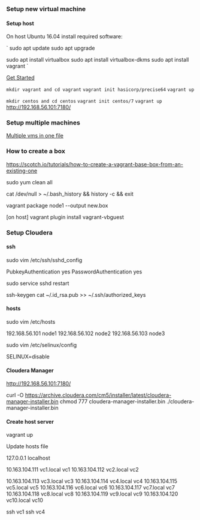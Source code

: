 ### Setup new virtual machine

#### Setup host                                                                 

On host Ubuntu 16.04 install required software:

`
sudo apt update
sudo apt upgrade

sudo apt install virtualbox
sudo apt install virtualbox-dkms
sudo apt install vagrant
`

[Get Started](https://www.vagrantup.com/intro/getting-started/)

`mkdir vagrant and cd vagrant`
`vagrant init hasicorp/precise64`
`vagrant up`

`mkdir centos and cd centos`
`vagrant init centos/7`
`vagrant up`
http://192.168.56.101:7180/
### Setup multiple machines

[Multiple vms in one file](http://www.thisprogrammingthing.com/2015/multiple-vagrant-vms-in-one-vagrantfile/)

### How to create a box

https://scotch.io/tutorials/how-to-create-a-vagrant-base-box-from-an-existing-one

sudo yum clean all

cat /dev/null > ~/.bash_history && history -c && exit

vagrant package node1 --output new.box

[on host] vagrant plugin install vagrant-vbguest

### Setup Cloudera

#### ssh

sudo vim /etc/ssh/sshd_config

PubkeyAuthentication yes
PasswordAuthentication yes

sudo service sshd restart

ssh-keygen 
cat ~/.id_rsa.pub >> ~/.ssh/authorized_keys

#### hosts

sudo vim /etc/hosts

192.168.56.101 node1
192.168.56.102 node2
192.168.56.103 node3

sudo vim /etc/selinux/config

SELINUX=disable



#### Cloudera Manager

http://192.168.56.101:7180/







curl -O https://archive.cloudera.com/cm5/installer/latest/cloudera-manager-installer.bin
chmod 777 cloudera-manager-installer.bin
./cloudera-manager-installer.bin


#### Create host server

vagrant up

Update hosts file

127.0.0.1   localhost
      
10.163.104.111 vc1.local vc1
10.163.104.112 vc2.local vc2

10.163.104.113 vc3.local vc3
10.163.104.114 vc4.local vc4
10.163.104.115 vc5.local vc5
10.163.104.116 vc6.local vc6
10.163.104.117 vc7.local vc7
10.163.104.118 vc8.local vc8
10.163.104.119 vc9.local vc9
10.163.104.120 vc10.local vc10

ssh vc1
ssh vc4

